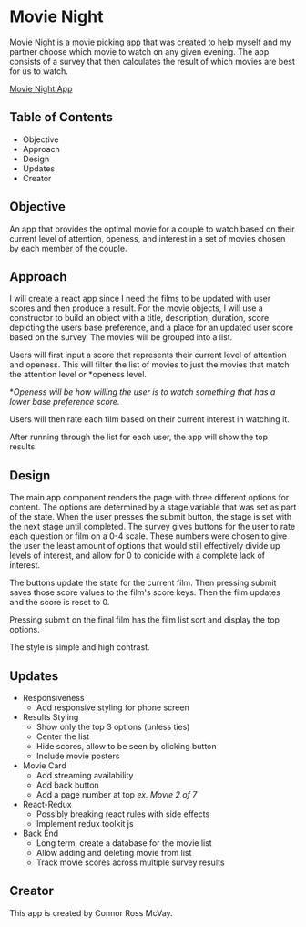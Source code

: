 # Movie Night
Movie Night is a movie picking app that was created to help myself and my partner choose which movie to watch on any given evening. The app consists of a survey that then calculates the result of which movies are best for us to watch.

[Movie Night App](https://flourishing-youtiao-bd3842.netlify.app/)

## Table of Contents
* Objective
* Approach
* Design
* Updates
* Creator

## Objective
An app that provides the optimal movie for a couple to watch based on their current level of attention, openess, and interest in a set of movies chosen by each member of the couple.

## Approach
I will create a react app since I need the films to be updated with user scores and then produce a result. For the movie objects, I will use a constructor to build an object with a title, description, duration, score depicting the users base preference, and a place for an updated user score based on the survey. The movies will be grouped into a list.

Users will first input a score that represents their current level of attention and openess. This will filter the list of movies to just the movies that match the attention level or *openess level.

*_Openess will be how willing the user is to watch something that has a lower base preference score._

Users will then rate each film based on their current interest in watching it.

After running through the list for each user, the app will show the top results.

## Design
The main app component renders the page with three different options for content. The options are determined by a stage variable that was set as part of the state. When the user presses the submit button, the stage is set with the next stage until completed. The survey gives buttons for the user to rate each question or film on a 0-4 scale. These numbers were chosen to give the user the least amount of options that would still effectively divide up levels of interest, and allow for 0 to conicide with a complete lack of interest. 

The buttons update the state for the current film. Then pressing submit saves those score values to the film's score keys. Then the film updates and the score is reset to 0.

Pressing submit on the final film has the film list sort and display the top options.

The style is simple and high contrast. 

## Updates

* Responsiveness
    * Add responsive styling for phone screen
* Results Styling
    * Show only the top 3 options (unless ties)
    * Center the list
    * Hide scores, allow to be seen by clicking button
    * Include movie posters
* Movie Card
    * Add streaming availability
    * Add back button
    * Add a page number at top _ex. Movie 2 of 7_
* React-Redux
    * Possibly breaking react rules with side effects
    * Implement redux toolkit js
* Back End
    * Long term, create a database for the movie list
    * Allow adding and deleting movie from list
    * Track movie scores across multiple survey results

## Creator

This app is created by Connor Ross McVay.

